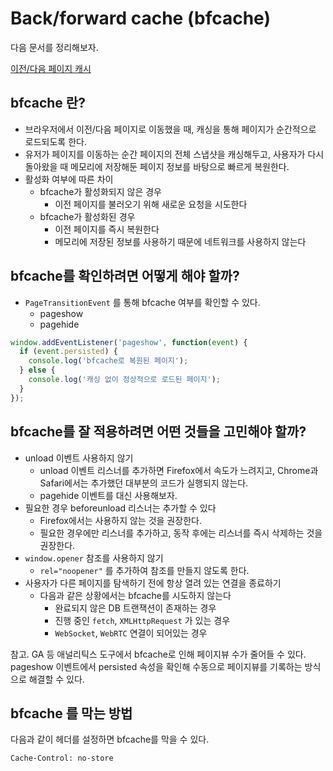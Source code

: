 # Back/forward cache (bfcache)

다음 문서를 정리해보자.

[이전/다음 페이지 캐시](https://ui.toast.com/weekly-pick/ko_20201201)

## bfcache 란?

- 브라우저에서 이전/다음 페이지로 이동했을 때, 캐싱을 통해 페이지가 순간적으로 로드되도록 한다.
- 유저가 페이지를 이동하는 순간 페이지의 전체 스냅샷을 캐싱해두고, 사용자가 다시 돌아왔을 때 메모리에 저장해둔 페이지 정보를 바탕으로 빠르게 복원한다.
- 활성화 여부에 따른 차이
    - bfcache가 활성화되지 않은 경우
        - 이전 페이지를 불러오기 위해 새로운 요청을 시도한다
    - bfcache가 활성화된 경우
        - 이전 페이지를 즉시 복원한다
        - 메모리에 저장된 정보를 사용하기 때문에 네트워크를 사용하지 않는다

## bfcache를 확인하려면 어떻게 해야 할까?

- `PageTransitionEvent` 를 통해 bfcache 여부를 확인할 수 있다.
    - pageshow
    - pagehide

```javascript
window.addEventListener('pageshow', function(event) {
  if (event.persisted) {
    console.log('bfcache로 복원된 페이지');
  } else {
    console.log('캐싱 없이 정상적으로 로드된 페이지');
  }
});
```

## bfcache를 잘 적용하려면 어떤 것들을 고민해야 할까?

- unload 이벤트 사용하지 않기
    - unload 이벤트 리스너를 추가하면 Firefox에서 속도가 느려지고, Chrome과 Safari에서는 추가했던 대부분의 코드가 실행되지 않는다.
    - pagehide 이벤트를 대신 사용해보자.
- 필요한 경우 beforeunload 리스너는 추가할 수 있다
    - Firefox에서는 사용하지 않는 것을 권장한다.
    - 필요한 경우에만 리스너를 추가하고, 동작 후에는 리스너를 즉시 삭제하는 것을 권장한다.
- `window.opener` 참조를 사용하지 않기
    - `rel="noopener"` 를 추가하여 참조를 만들지 않도록 한다.
- 사용자가 다른 페이지를 탐색하기 전에 항상 열려 있는 연결을 종료하기
    - 다음과 같은 상황에서는 bfcache를 시도하지 않는다
        - 완료되지 않은 DB 트랜잭션이 존재하는 경우
        - 진행 중인 `fetch`, `XMLHttpRequest` 가 있는 경우
        - `WebSocket`, `WebRTC` 연결이 되어있는 경우

참고. GA 등 애널리틱스 도구에서 bfcache로 인해 페이지뷰 수가 줄어들 수 있다. 
pageshow 이벤트에서 persisted 속성을 확인해 수동으로 페이지뷰를 기록하는 방식으로 해결할 수 있다.

## bfcache 를 막는 방법

다음과 같이 헤더를 설정하면 bfcache를 막을 수 있다.

```
Cache-Control: no-store
```
